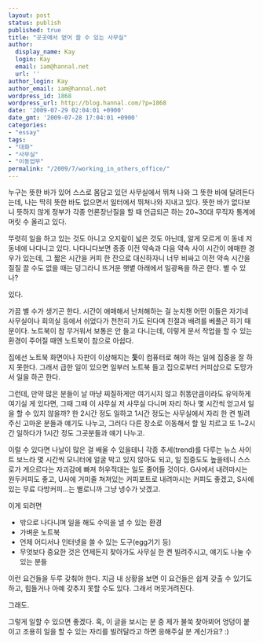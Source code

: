```yaml
---
layout: post
status: publish
published: true
title: "곳곳에서 얻어 쓸 수 있는 사무실"
author:
  display_name: Kay
  login: Kay
  email: iam@hannal.net
  url: ''
author_login: Kay
author_email: iam@hannal.net
wordpress_id: 1868
wordpress_url: http://blog.hannal.com/?p=1868
date: '2009-07-29 02:04:01 +0900'
date_gmt: '2009-07-28 17:04:01 +0900'
categories:
- "essay"
tags:
- "대화"
- "사무실"
- "이동업무"
permalink: "/2009/7/working_in_others_office/"
---
```

<p>누구는 뜻한 바가 있어 스스로 몸담고 있던 사무실에서 뛰쳐 나와 그 뜻한 바에 달려든다는데, 나는 딱히 뜻한 바도 없으면서 일터에서 뛰쳐나와 지내고 있다. 뜻한 바가 없다보니 뜻하지 않게 정부가 각종 언론장난질을 할 때 언급되곤 하는 20~30대 무직자 통계에 머릿 수 올리고 있다.</p>
<p>뚜렷히 일을 하고 있는 것도 아니고 오지랖이 넓은 것도 아닌데, 알게 모르게 이 동네 저 동네에 나다니고 있다. 나다니다보면 종종 이전 약속과 다음 약속 사이 시간이 애매한 경우가 있는데, 그 짧은 시간을 커피 한 잔으로 대신하자니 너무 비싸고 이전 약속 시간을 질질 끌 수도 없을 때는 덩그라니 뜨거운 햇볕 아래에서 일광욕을 하곤 한다. 별 수 있나?</p>
<p>있다.</p>
<p>가끔 별 수가 생기곤 한다. 시간이 애매해서 난처해하는 걸 눈치챈 어떤 이들은 자기네 사무실이나 회의실 등에서 쉬었다가 천천히 가도 된다며 친절과 배려를 베풀곤 하기 때문이다. 노트북이 참 무거워서 보통은 안 들고 다니는데, 이렇게 문서 작업을 할 수 있는 환경이 주어질 때엔 노트북이 참으로 아쉽다.</p>
<p>집에선 노트북 화면이나 자판이 이상해지는 <strong>듯</strong>이 컴퓨터로 해야 하는 일에 집중을 잘 하지 못한다. 그래서 급한 일이 있으면 일부러 노트북 들고 집으로부터 커피샵으로 도망가서 일을 하곤 한다.</p>
<p>그런데, 만약 많은 분들이 날 마냥 찌질하게만 여기시지 않고 쥐똥만큼이라도 유익하게 여기실 게 있다면, 그때 그때 이 사무실 저 사무실 다니며 자리 하나 몇 시간씩 얻고서 일을 할 수 있지 않을까? 한 2시간 정도 일하고 1시간 정도는 사무실에서 자리 한 켠 빌려주신 고마운 분들과 얘기도 나누고, 그러다 다른 장소로 이동해서 할 일 치르고 또 1~2시간 일하다가 1시간 정도 그곳분들과 얘기 나누고.</p>
<p>이럴 수 있다면 나날이 많은 걸 배울 수 있을테니 각종 추세(trend)를 다루는 뉴스 사이트 보느라 몇 시간씩 모니터에 얼굴 박고 있지 않아도 되고, 일 집중도도 높을테니 스스로가 게으르다는 자괴감에 빠져 허우적대는 일도 줄어들 것이다. G사에서 내려마시는 원두커피도 좋고, U사에 거미줄 쳐져있는 커피포트로 내려마시는 커피도 좋겠고, S사에 있는 무료 다방커피...는 별로니까 그냥 냉수가 낫겠고.</p>
<p>이게 되려면</p>
<ul>
<li>밖으로 나다니며 일을 해도 수익을 낼 수 있는 환경</li>
<li>가벼운 노트북</li>
<li>언제 어디서나 인터넷을 쓸 수 있는 도구(egg기기 등)</li>
<li>무엇보다 중요한 것은 언제든지 찾아가도 사무실 한 켠 빌려주시고, 얘기도 나눌 수 있는 분들</li>
</ul>
<p>이런 요건들을 두루 갖춰야 한다. 지금 내 상황을 보면 이 요건들은 쉽게 갖출 수 있기도 하고, 힘들거나 아예 갖추지 못할 수도 있다. 그래서 머뭇거려진다.</p>
<p>그래도.</p>
<p>그렇게 일할 수 있으면 좋겠다. 혹, 이 글을 보시는 분 중 제가 불쑥 찾아뵈어 엉덩이 붙이고 조용히 일을 할 수 있는 자리를 빌려달라고 하면 응해주실 분 계신가요? :)</p>
